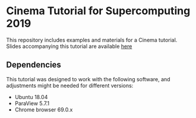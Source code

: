 # Cinema Tutorial for Supercomputing 2019

This repository includes examples and materials for a Cinema tutorial. Slides accompanying this tutorial are available [here](https://github.com/cinemascience/cinema_tutorial_slides)

## Dependencies

This tutorial was designed to work with the following software, and adjustments might be needed for different versions:

- Ubuntu 18.04
- ParaView 5.7.1
- Chrome browser 69.0.x


